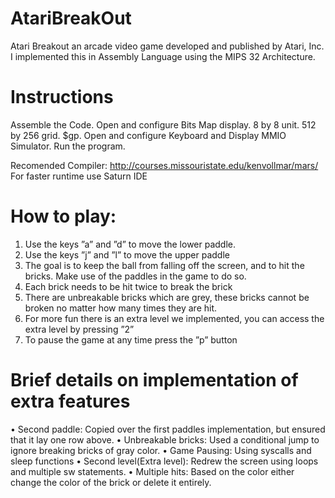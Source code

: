# AtariBreakOut
Atari Breakout an arcade video game developed and published by Atari, Inc. I implemented this in Assembly Language using the MIPS 32 Architecture.

# Instructions

Assemble the Code.
Open and configure Bits Map display. 8 by 8 unit. 512 by 256 grid. $gp.
Open and configure Keyboard and Display MMIO Simulator.
Run the program.

Recomended Compiler: http://courses.missouristate.edu/kenvollmar/mars/
For faster runtime use Saturn IDE

# How to play:

1. Use the keys ”a” and ”d” to move the lower paddle.
2. Use the keys ”j” and ”l” to move the upper paddle
3. The goal is to keep the ball from falling off the screen, and to hit the bricks. Make use of the paddles in the
game to do so.
4. Each brick needs to be hit twice to break the brick
5. There are unbreakable bricks which are grey, these bricks cannot be broken no matter how many times they
are hit.
6. For more fun there is an extra level we implemented, you can access the extra level by pressing ”2”
7. To pause the game at any time press the ”p” button

# Brief details on implementation of extra features
• Second paddle: Copied over the first paddles implementation, but ensured that it lay one row above.
• Unbreakable bricks: Used a conditional jump to ignore breaking bricks of gray color.
• Game Pausing: Using syscalls and sleep functions
• Second level(Extra level): Redrew the screen using loops and multiple sw statements.
• Multiple hits: Based on the color either change the color of the brick or delete it entirely.

